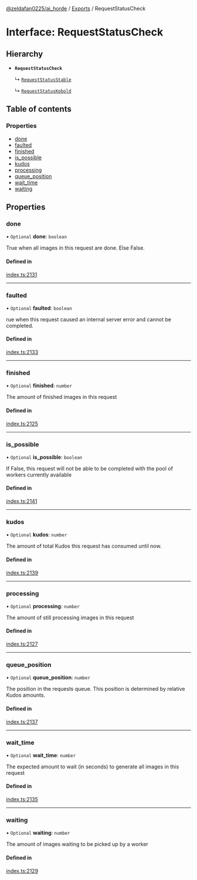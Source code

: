 [@zeldafan0225/ai_horde](../README.md) / [Exports](../modules.md) / RequestStatusCheck

# Interface: RequestStatusCheck

## Hierarchy

- **`RequestStatusCheck`**

  ↳ [`RequestStatusStable`](RequestStatusStable.md)

  ↳ [`RequestStatusKobold`](RequestStatusKobold.md)

## Table of contents

### Properties

- [done](RequestStatusCheck.md#done)
- [faulted](RequestStatusCheck.md#faulted)
- [finished](RequestStatusCheck.md#finished)
- [is\_possible](RequestStatusCheck.md#is_possible)
- [kudos](RequestStatusCheck.md#kudos)
- [processing](RequestStatusCheck.md#processing)
- [queue\_position](RequestStatusCheck.md#queue_position)
- [wait\_time](RequestStatusCheck.md#wait_time)
- [waiting](RequestStatusCheck.md#waiting)

## Properties

### done

• `Optional` **done**: `boolean`

True when all images in this request are done. Else False.

#### Defined in

[index.ts:2131](https://github.com/ZeldaFan0225/ai_horde/blob/ca96654/index.ts#L2131)

___

### faulted

• `Optional` **faulted**: `boolean`

rue when this request caused an internal server error and cannot be completed.

#### Defined in

[index.ts:2133](https://github.com/ZeldaFan0225/ai_horde/blob/ca96654/index.ts#L2133)

___

### finished

• `Optional` **finished**: `number`

The amount of finished images in this request

#### Defined in

[index.ts:2125](https://github.com/ZeldaFan0225/ai_horde/blob/ca96654/index.ts#L2125)

___

### is\_possible

• `Optional` **is\_possible**: `boolean`

If False, this request will not be able to be completed with the pool of workers currently available

#### Defined in

[index.ts:2141](https://github.com/ZeldaFan0225/ai_horde/blob/ca96654/index.ts#L2141)

___

### kudos

• `Optional` **kudos**: `number`

The amount of total Kudos this request has consumed until now.

#### Defined in

[index.ts:2139](https://github.com/ZeldaFan0225/ai_horde/blob/ca96654/index.ts#L2139)

___

### processing

• `Optional` **processing**: `number`

The amount of still processing images in this request

#### Defined in

[index.ts:2127](https://github.com/ZeldaFan0225/ai_horde/blob/ca96654/index.ts#L2127)

___

### queue\_position

• `Optional` **queue\_position**: `number`

The position in the requests queue. This position is determined by relative Kudos amounts.

#### Defined in

[index.ts:2137](https://github.com/ZeldaFan0225/ai_horde/blob/ca96654/index.ts#L2137)

___

### wait\_time

• `Optional` **wait\_time**: `number`

The expected amount to wait (in seconds) to generate all images in this request

#### Defined in

[index.ts:2135](https://github.com/ZeldaFan0225/ai_horde/blob/ca96654/index.ts#L2135)

___

### waiting

• `Optional` **waiting**: `number`

The amount of images waiting to be picked up by a worker

#### Defined in

[index.ts:2129](https://github.com/ZeldaFan0225/ai_horde/blob/ca96654/index.ts#L2129)
